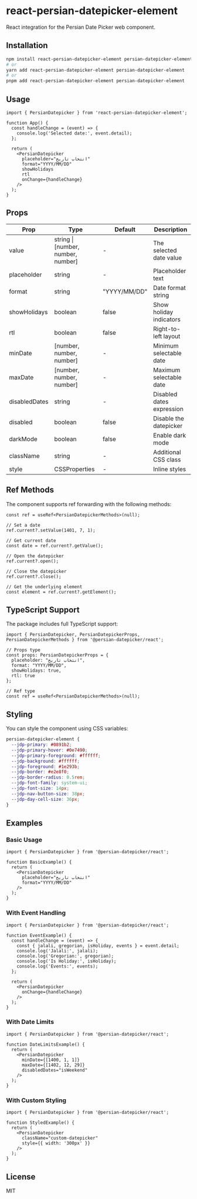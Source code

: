 # react-persian-datepicker-element

React integration for the Persian Date Picker web component.

## Installation

```bash
npm install react-persian-datepicker-element persian-datepicker-element
# or
yarn add react-persian-datepicker-element persian-datepicker-element
# or
pnpm add react-persian-datepicker-element persian-datepicker-element
```

## Usage

```tsx
import { PersianDatepicker } from 'react-persian-datepicker-element';

function App() {
  const handleChange = (event) => {
    console.log('Selected date:', event.detail);
  };

  return (
    <PersianDatepicker
      placeholder="انتخاب تاریخ"
      format="YYYY/MM/DD"
      showHolidays
      rtl
      onChange={handleChange}
    />
  );
}
```

## Props

| Prop | Type | Default | Description |
|------|------|---------|-------------|
| value | string \| [number, number, number] | - | The selected date value |
| placeholder | string | - | Placeholder text |
| format | string | "YYYY/MM/DD" | Date format string |
| showHolidays | boolean | false | Show holiday indicators |
| rtl | boolean | false | Right-to-left layout |
| minDate | [number, number, number] | - | Minimum selectable date |
| maxDate | [number, number, number] | - | Maximum selectable date |
| disabledDates | string | - | Disabled dates expression |
| disabled | boolean | false | Disable the datepicker |
| darkMode | boolean | false | Enable dark mode |
| className | string | - | Additional CSS class |
| style | CSSProperties | - | Inline styles |

## Ref Methods

The component supports ref forwarding with the following methods:

```tsx
const ref = useRef<PersianDatepickerMethods>(null);

// Set a date
ref.current?.setValue(1401, 7, 1);

// Get current date
const date = ref.current?.getValue();

// Open the datepicker
ref.current?.open();

// Close the datepicker
ref.current?.close();

// Get the underlying element
const element = ref.current?.getElement();
```

## TypeScript Support

The package includes full TypeScript support:

```tsx
import { PersianDatepicker, PersianDatepickerProps, PersianDatepickerMethods } from '@persian-datepicker/react';

// Props type
const props: PersianDatepickerProps = {
  placeholder: "انتخاب تاریخ",
  format: "YYYY/MM/DD",
  showHolidays: true,
  rtl: true
};

// Ref type
const ref = useRef<PersianDatepickerMethods>(null);
```

## Styling

You can style the component using CSS variables:

```css
persian-datepicker-element {
  --jdp-primary: #0891b2;
  --jdp-primary-hover: #0e7490;
  --jdp-primary-foreground: #ffffff;
  --jdp-background: #ffffff;
  --jdp-foreground: #1e293b;
  --jdp-border: #e2e8f0;
  --jdp-border-radius: 0.5rem;
  --jdp-font-family: system-ui;
  --jdp-font-size: 14px;
  --jdp-nav-button-size: 38px;
  --jdp-day-cell-size: 36px;
}
```

## Examples

### Basic Usage

```tsx
import { PersianDatepicker } from '@persian-datepicker/react';

function BasicExample() {
  return (
    <PersianDatepicker
      placeholder="انتخاب تاریخ"
      format="YYYY/MM/DD"
    />
  );
}
```

### With Event Handling

```tsx
import { PersianDatepicker } from '@persian-datepicker/react';

function EventExample() {
  const handleChange = (event) => {
    const { jalali, gregorian, isHoliday, events } = event.detail;
    console.log('Jalali:', jalali);
    console.log('Gregorian:', gregorian);
    console.log('Is Holiday:', isHoliday);
    console.log('Events:', events);
  };

  return (
    <PersianDatepicker
      onChange={handleChange}
    />
  );
}
```

### With Date Limits

```tsx
import { PersianDatepicker } from '@persian-datepicker/react';

function DateLimitsExample() {
  return (
    <PersianDatepicker
      minDate={[1400, 1, 1]}
      maxDate={[1402, 12, 29]}
      disabledDates="isWeekend"
    />
  );
}
```

### With Custom Styling

```tsx
import { PersianDatepicker } from '@persian-datepicker/react';

function StyledExample() {
  return (
    <PersianDatepicker
      className="custom-datepicker"
      style={{ width: '300px' }}
    />
  );
}
```

## License

MIT
